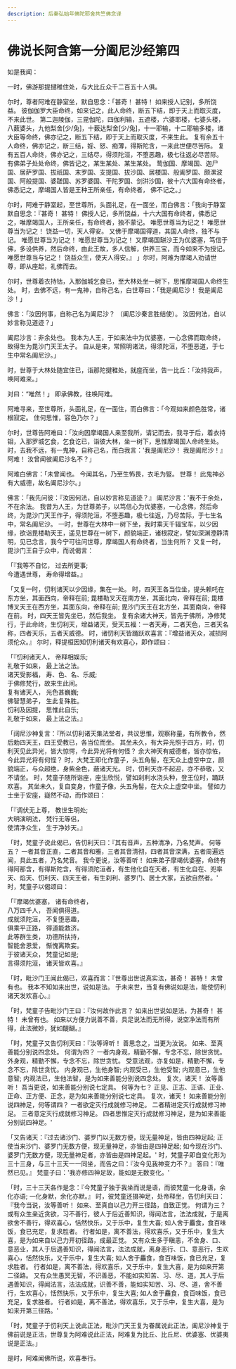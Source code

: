 ```yaml
---
description: 后秦弘始年佛陀耶舍共竺佛念译
---
```


# 佛说长阿含第一分阖尼沙经第四

如是我闻：

一时，佛游那提揵稚住处，与大比丘众千二百五十人俱。

尔时，尊者阿难在静室坐，默自思念：「甚奇！ 甚特！ 如来授人记别，多所饶益。 彼伽伽罗大臣命终，如来记之，此人命终，断五下结，即于天上而取灭度，不来此世。 第二迦陵伽，三毘伽陀，四伽利输，五遮楼，六婆耶楼，七婆头楼，八薮婆头，九他梨舍\[少/兔]，十薮达梨舍\[少/兔]，十一耶输，十二耶输多楼，诸大臣等命终，佛亦记之，断五下结，即于天上而取灭度，不来生此。 复有余五十人命终，佛亦记之，断三结，婬、怒、痴薄，得斯陀含，一来此世便尽苦际。 复有五百人命终，佛亦记之，三结尽，得须陀洹，不堕恶趣，极七往返必尽苦际。 有佛弟子处处命终，佛皆记之，某生某处、某生某处。 鸷伽国、摩竭国、迦尸国、居萨罗国、拔祇国、末罗国、支提国、拔沙国、居楼国、般阖罗国、颇漯波国、阿般提国、婆蹉国、苏罗婆国、干陀罗国、剑洴沙国，彼十六大国有命终者，佛悉记之，摩竭国人皆是王种王所亲任，有命终者， 佛不记之。」

尔时，阿难于静室起，至世尊所，头面礼足，在一面坐，而白佛言：「我向于静室默自思念：『甚奇！ 甚特！ 佛授人记，多所饶益，十六大国有命终者，佛悉记之，唯摩竭国人，王所亲任，有命终者，独不蒙记。 唯愿世尊当为记之！ 唯愿世尊当为记之！ 饶益一切，天人得安。 又佛于摩竭国得道，其国人命终，独不与记。 唯愿世尊当为记之！ 唯愿世尊当为记之！ 又摩竭国缾沙王为优婆塞，笃信于佛，多设供养，然后命终，由此王故，多人信解，供养三宝，而今如来不为授记。 唯愿世尊当与记之！ 饶益众生，使天人得安。』 」尔时，阿难为摩竭人劝请世尊，即从座起，礼佛而去。

尔时，世尊着衣持钴，入那伽城乞食已，至大林处坐一树下，思惟摩竭国人命终生处。 时，去佛不远，有一鬼神，自称己名，白世尊曰：「我是阖尼沙！ 我是阖尼沙！」

佛言：「汝因何事，自称己名为阖尼沙？ （阖尼沙秦言胜结使）。 汝因何法，自以妙言称见道迹？」

阖尼沙言：非余处也。 我本为人王，于如来法中为优婆塞，一心念佛而取命终，故得生为毘沙门天王太子。 自从是来，常照明诸法，得须陀洹，不堕恶道，于七生中常名阖尼沙。」

时，世尊于大林处随宜住已，诣那陀揵稚处，就座而坐，告一比丘：「汝持我声，唤阿难来。」

对曰：“唯然！」 即承佛教，往唤阿难。

阿难寻来，至世尊所，头面礼足，在一面住，而白佛言：「今观如来颜色胜常，诸根寂定。 住何思惟，容色乃尔？」

尔时，世尊告阿难曰：「汝向因摩竭国人来至我所，请记而去，我寻于后，着衣持钼，入那罗城乞食，乞食讫已，诣彼大林，坐一树下，思惟摩竭国人命终生处。 时，去我不远，有一鬼神，自称己名，而白我言：'我是阖尼沙！ 我是阖尼沙！』 阿难！ 汝曾闻彼阖尼沙名不？」

阿难白佛言：「未曾闻也。 今闻其名，乃至生怖畏，衣毛为竪。 世尊！ 此鬼神必有大威德，故名阖尼沙尔。」

佛言：「我先问彼：『汝因何法，自以妙言称见道迹？』 阖尼沙言：'我不于余处，不在余法。 我昔为人王，为世尊弟子，以笃信心为优婆塞，一心念佛，然后命终，为毘沙门天王作子，得须陀洹，不堕恶趣，极七往返，乃尽苦际，于七生名中，常名阖尼沙。 一时，世尊在大林中一树下坐，我时乘天千辐宝车，以少因缘，欲诣毘楼勒天王，遥见世尊在一树下，颜貌端正，诸根寂定，譬如深渊澄静清明，见已念言，我今宁可往问世尊，摩竭国人有命终者，当生何所？ 又复一时，毘沙门王自于众中，而说偈言：

「『我等不自忆， 过去所更事;\
今遭遇世尊， 寿命得增益。』

「又复一时，忉利诸天以少因缘，集在一处。 时，四天王各当位坐，提头赖吒在东方坐，其面西向，帝释在前; 毘楼勒叉天在南方坐，其面北向，帝释在前; 毘楼博叉天王在西方坐，其面东向，帝释在前; 毘沙门天王在北方坐，其面南向，帝释在前。 时，四天王皆先坐已，然后我坐。 复有余诸大神天，皆先于佛所，净修梵行，于此命终，生忉利天，增益诸天，受天五福：一者天寿，二者天色，三者天名称，四者天乐，五者天威德。 时，诸忉利天皆踊跃欢喜言：『增益诸天众，减损阿须伦众。』 尔时，释提桓因知忉利诸天有欢喜心，即作颂曰：

「『忉利诸天人， 帝释相娱乐;\
礼敬于如来， 最上法之法。\
诸天受影福， 寿、色、名、乐威;\
于佛修梵行，故来生此间。\
复有诸天人， 光色甚巍巍;\
佛智慧弟子， 生此复殊胜。\
忉利及因提， 思惟此自乐;\
礼敬于如来， 最上法之法。』

「阔尼沙神复言：『所以忉利诸天集法堂者，共议思惟，观察称量，有所教令，然后勅四天王，四王受教已，各当位而坐。 其坐未久，有大异光照于四方，时，忉利天见此异光，皆大惊愕，今此异光将有何怪？ 余大神天有威德者，皆亦惊恠，今此异光将有何怪？ 时，大梵王即化作童子，头五角髻，在天众上虚空中立，颜貌端正，与众超绝，身紫金色，蔽诸天光。 时，忉利天亦不起迎，亦不恭敬，又不请坐。 时，梵童子随所诣座，座生欣悦，譬如刹利水浇头种，登王位时，踊跃欢喜。 其坐未久，复自变身，作童子像，头五角髻，在大众上虚空中坐。 譬如力士坐于安座，嶷然不动，而作颂曰：

「『调伏无上尊， 教世生明处;\
大明演明法， 梵行无等侣，\
使清净众生， 生于净妙天。』

「时，梵童子说此偈已，告忉利天曰：『其有音声，五种清净，乃名梵声。 何等五？ 一者其音正直，二者其音和雅，三者其音清彻，四者其音深满，五者周遍远闻，具此五者，乃名梵音。 我今更说，汝等善听！ 如来弟子摩竭优婆塞，命终有得阿那含，有得斯陀含，有得须陀洹者，有生他化自在天者，有生化自在、兜率天、焰天、忉利天、四天王者，有生刹利、婆罗门、居士大家，五欲自然者。' 时，梵童子以偈颂曰：

「『摩竭优婆塞， 诸有命终者，\
八万四千人， 吾闻俱得道。\
成就须陀洹， 不复堕恶趣，\
俱乘平正路， 得道能救济。\
此等群生类， 功德所扶持，\
智能舍恩爱， 惭愧离欺妄。\
于彼诸天众， 梵童记如是;\
言得须陀洹， 诸天皆欢喜。』

「时，毗沙门王闻此偈已，欢喜而言：『世尊出世说真实法，甚奇！ 甚特！ 未曾有也。 我本不知如来出世，说如是法。 于未来世，当复有佛说如是法，能使忉利诸天发欢喜心。』

「时，梵童子告毗沙门王曰：『汝何故作此言？ 如来出世说如是法，为甚奇！ 甚特！ 未曾有也。 如来以方便力说善不善，具足说法而无所得，说空净法而有所得，此法微妙，犹如醍醐。』

「时，梵童子又告忉利天曰：『汝等谛听！ 善思念之，当更为汝说。 如来、至真善能分别说四念处。 何谓为四？ 一者内身观，精勤不懈，专念不忘，除世贪忧。 外身观，精勤不懈，专念不忘，除世贪忧。 受意法观，亦复如是，精勤不懈，专念不忘，除世贪忧。 内身观已，生他身智; 内观受已，生他受智; 内观意已，生他意智; 内观法已，生他法智，是为如来善能分别说四念处。 复次，诸天！ 汝等善听！ 吾当更说，如来善能分别说七定具。 何等为七？ 正见、正志、正语、正业、正命、正方便、正念，是为如来善能分别说七定具。 复次，诸天！ 如来善能分别说四神足，何等谓四？ 一者欲定灭行成就修习神足。 二者精进定灭行成就修习神足。 三者意定灭行成就修习神足。 四者思惟定灭行成就修习神足，是为如来善能分别说四神足。'

「又告诸天：『过去诸沙门、婆罗门以无数方便，现无量神足，皆由四神足起; 正使当来沙门、婆罗门无数方便，现无量神足，亦皆由是四神足起; 如今现在沙门、婆罗门无数方便，现无量神足者，亦皆由是四神足起。' 时，梵童子即自变化形为三十三身，与三十三天一一同坐，而告之曰：『汝今见我神变力不？』 答曰：『唯然已见。』 梵童子曰：'我亦修四神足故，能如是无数变化。'

「时，三十三天各作是念：『今梵童子独于我坐而说是语，而彼梵童一化身语，余化亦语; 一化身默，余化亦默。』 时，彼梵童还摄神足，处帝释坐，告忉利天曰：『我今当说，汝等善听！ 如来、至真自以己力开三径路，自致正觉。 何谓为三？ 或有众生亲近贪欲，习不善行，彼人于后近善知识，得闻法言，法法成就，于是离欲舍不善行，得欢喜心，恬然快乐，又于乐中，复生大喜; 如人舍于麤食，食百味饭，食已充足，复求胜者。 行者如是，离不善法，得欢喜乐，又于乐中，复生大喜，是为如来自以己力开初径路，成最正觉。 又有众生多于瞋恚，不舍身、口、意恶业，其人于后遇善知识，得闻法言，法法成就，离身恶行、口、意恶行，生欢喜心，恬然快乐，又于乐中，复生大喜; 如人舍于麤食，食百味饭，食已充足，复求胜者。 行者如是，离不善法，得欢喜乐，又于乐中，复生大喜，是为如来开第二径路。 又有众生愚冥无智，不识善恶，不能如实知苦、习、尽、道，其人于后遇善知识，得闻法言，法法成就，识善不善，能如实知苦、习、尽、道，舍不善行，生欢喜心，恬然快乐，又于乐中，复生大喜; 如人舍于麤食，食百味饭，食已充足，复求胜者。 行者如是，离不善法，得欢喜乐，又于乐中，复生大喜，是为如来开第三径路。'

「时，梵童子于忉利天上说此正法，毗沙门天王复为眷属说此正法，阖尼沙神复于佛前说是正法，世尊复为阿难说此正法，阿难复为比丘、比丘尼、优婆塞、优婆夷说是正法。」

是时，阿难闻佛所说，欢喜奉行。
